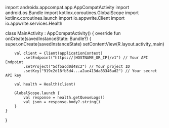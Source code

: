 import androidx.appcompat.app.AppCompatActivity
import android.os.Bundle
import kotlinx.coroutines.GlobalScope
import kotlinx.coroutines.launch
import io.appwrite.Client
import io.appwrite.services.Health

class MainActivity : AppCompatActivity() {
    override fun onCreate(savedInstanceState: Bundle?) {
        super.onCreate(savedInstanceState)
        setContentView(R.layout.activity_main)

        val client = Client(applicationContext)
            .setEndpoint("https://[HOSTNAME_OR_IP]/v1") // Your API Endpoint
            .setProject("5df5acd0d48c2") // Your project ID
            .setKey("919c2d18fb5d4...a2ae413da83346ad2") // Your secret API key

        val health = Health(client)

        GlobalScope.launch {
            val response = health.getQueueLogs()
            val json = response.body?.string()        
        }
    }
}